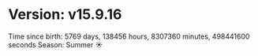 # Version: v15.9.16
Time since birth: 5769 days, 138456 hours, 8307360 minutes, 498441600 seconds
Season: Summer ☀️
